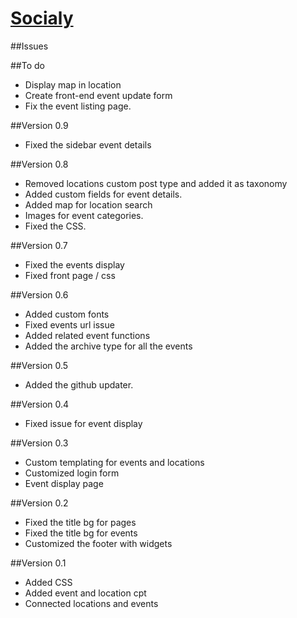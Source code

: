 # [Socialy](http://socialy.in/)


##Issues




##To do
- Display map in location
- Create front-end event update form
- Fix the event listing page.

##Version 0.9
- Fixed the sidebar event details

##Version 0.8
- Removed locations custom post type and added it as taxonomy
- Added custom fields for event details.
- Added map for location search
- Images for event categories.
- Fixed the CSS.


##Version 0.7
- Fixed the events display
- Fixed front page / css



##Version 0.6
- Added custom fonts
- Fixed events url issue
- Added related event functions
- Added the archive type for all the events


##Version 0.5
- Added the github updater.

##Version 0.4
- Fixed issue for event display

##Version 0.3
- Custom templating for events and locations
- Customized login form
- Event display page

##Version 0.2
- Fixed the title bg for pages
- Fixed the title bg for events
- Customized the footer with widgets


##Version 0.1
- Added CSS
- Added event and location cpt
- Connected locations and events

